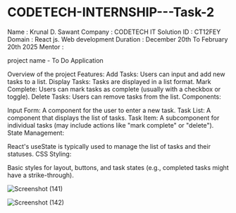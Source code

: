 # CODETECH-INTERNSHIP---Task-2

Name : Krunal D. Sawant 
Company : CODETECH IT Solution ID : CT12FEY 
Domain : React js. Web development 
Duration : December 20th To February 20th 2025 
Mentor :

project name - To Do Application


Overview of the project 
Features:
Add Tasks: Users can input and add new tasks to a list.
Display Tasks: Tasks are displayed in a list format.
Mark Complete: Users can mark tasks as complete (usually with a checkbox or toggle).
Delete Tasks: Users can remove tasks from the list.
Components:

Input Form: A component for the user to enter a new task.
Task List: A component that displays the list of tasks.
Task Item: A subcomponent for individual tasks (may include actions like "mark complete" or "delete").
State Management:

React's useState is typically used to manage the list of tasks and their statuses.
CSS Styling:

Basic styles for layout, buttons, and task states (e.g., completed tasks might have a strike-through).

![Screenshot (141)](https://github.com/user-attachments/assets/855aad8c-1442-4b14-9692-f3634f9c593d)

![Screenshot (142)](https://github.com/user-attachments/assets/966d789e-5824-49b4-b5ad-a85796cbe026)

